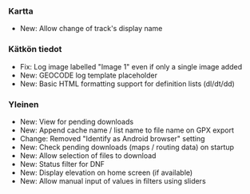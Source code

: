 
### Kartta
- New: Allow change of track's display name

### Kätkön tiedot
- Fix: Log image labelled "Image 1" even if only a single image added
- New: GEOCODE log template placeholder
- New: Basic HTML formatting support for definition lists (dl/dt/dd)

### Yleinen
- New: View for pending downloads
- New: Append cache name / list name to file name on GPX export
- Change: Removed "Identify as Android browser" setting
- New: Check pending downloads (maps / routing data) on startup
- New: Allow selection of files to download
- New: Status filter for DNF
- New: Display elevation on home screen (if available)
- New: Allow manual input of values in filters using sliders
